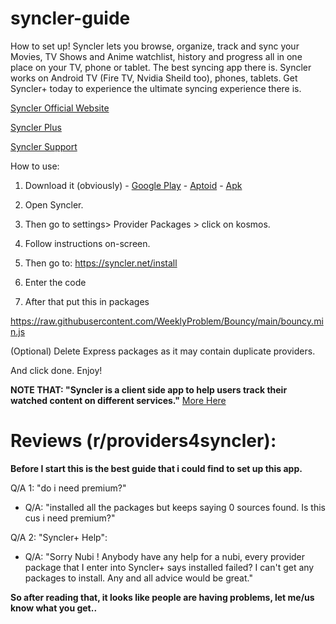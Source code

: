 # syncler-guide
How to set up! Syncler lets you browse, organize, track and sync your Movies, TV Shows and Anime watchlist, history and progress all in one place on your TV, phone or tablet. The best syncing app there is. Syncler works on Android TV (Fire TV, Nvidia Sheild too), phones, tablets. Get Syncler+ today to experience the ultimate syncing experience there is.

[Syncler Official Website](https://syncler.net/)

[Syncler Plus](https://syncler.net/plus)

[Syncler Support](https://syncler.net/plus-support)

How to use:

1. Download it (obviously) -  [Google Play](https://play.google.com/store/apps/details?id=com.syncler) - [Aptoid](https://syncler.en.aptoide.com/app) - [Apk](https://syncler.net/d)

2. Open Syncler.

3. Then go to settings> Provider Packages > click on kosmos.

4. Follow instructions on-screen.

5. Then go to: https://syncler.net/install

6. Enter the code

7. After that put this in packages

https://raw.githubusercontent.com/WeeklyProblem/Bouncy/main/bouncy.min.js

(Optional) Delete Express packages as it may contain duplicate providers.

And click done.
Enjoy!

**NOTE THAT: "Syncler is a client side app to help users track their watched content on different services."** [More Here](https://syncler.net/disclaimer)

# Reviews (r/providers4syncler): 

**Before I start this is the best guide that i could find to set up this app.**

Q/A 1: "do i need premium?"

- Q/A: "installed all the packages but keeps saying 0 sources found. Is this cus i need premium?"

Q/A 2: "Syncler+ Help":

- Q/A: "Sorry Nubi ! Anybody have any help for a nubi, every provider package that I enter into Syncler+ says installed failed? I can't get any packages to install. Any and all advice would be great."

**So after reading that, it looks like people are having problems, let me/us know what you get..**

